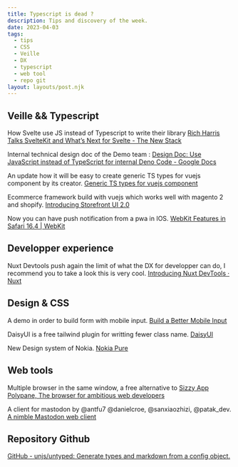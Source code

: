 ```yaml
---
title: Typescript is dead ?
description: Tips and discovery of the week.
date: 2023-04-03
tags:
  - tips
  - CSS
  - Veille
  - DX
  - typescript
  - web tool
  - repo git
layout: layouts/post.njk
---
```


## Veille && Typescript

How Svelte use JS instead of Typescript to write their library
[Rich Harris Talks SvelteKit and What’s Next for Svelte - The New Stack](https://thenewstack.io/rich-harris-talks-sveltekit-and-whats-next-for-svelte/)

Internal technical design doc of the Demo team :
[Design Doc: Use JavaScript instead of TypeScript for internal Deno Code - Google Docs](https://docs.google.com/document/d/1_WvwHl7BXUPmoiSeD8G83JmS8ypsTPqed4Btkqkn_-4/preview?pru=AAABcrrKL5k*nQ4LS569NsRRAce2BVanXw#)

An update how it will be easy to create generic TS types for vuejs component by its creator.
[Generic TS types for vuejs component](https://twitter.com/youyuxi/status/1639919409312710659?s=20)

Ecommerce framework build with vuejs which works well with magento 2 and shopify.
[Introducing Storefront UI 2.0](https://twitter.com/VSFdevelopers/status/1640685201973039105?s=20)

Now you can have push notification from a pwa in IOS.
[WebKit Features in Safari 16.4 | WebKit](https://webkit.org/blog/13966/webkit-features-in-safari-16-4/)

## Developper experience

Nuxt Devtools push again the limit of what the DX for developper can do, I recommend you to take a look this is very cool.
[Introducing Nuxt DevTools · Nuxt](https://nuxt.com/blog/introducing-nuxt-devtools)

## Design & CSS

A demo in order to build form with mobile input.
[Build a Better Mobile Input](https://better-mobile-inputs.netlify.app/)

DaisyUI is a free tailwind plugin for writting fewer class name.
[DaisyUI](https://daisyui.com/)

New Design system of Nokia.
[Nokia Pure](https://www.nokiapure.com/)

## Web tools

Multiple browser in the same window, a free alternative to [Sizzy App](https://sizzy.co/)
[Polypane, The browser for ambitious web developers](https://polypane.app/)

A client for mastodon by @antfu7 @danielcroe, @sanxiaozhizi, @patak_dev.
[A nimble Mastodon web client](https://twitter.com/elk_zone)

## Repository Github

[GitHub - unjs/untyped: Generate types and markdown from a config object.](https://github.com/unjs/untyped)